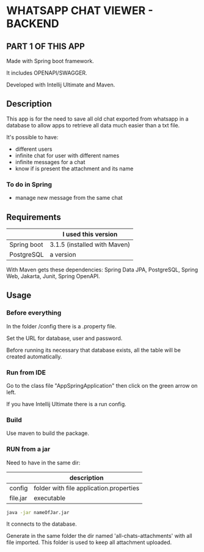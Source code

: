 # WHATSAPP CHAT VIEWER - BACKEND 

## PART 1 OF THIS APP

Made with Spring boot framework.

It includes OPENAPI/SWAGGER.

Developed with Intellij Ultimate and Maven.

## Description

This app is for the need to save all old chat exported from whatsapp
in a database to allow apps to retrieve all data much easier than a txt file.

It's possible to have:
- different users
- infinite chat for user with different names
- infinite messages for a chat
- know if is present the attachment and its name

### To do in Spring
- manage new message from the same chat

## Requirements

|             | I used this version          |
| ----------- | ---------------------------- |
| Spring boot | 3.1.5 (installed with Maven) |
| PostgreSQL  | a version                    |

With Maven gets these dependencies: Spring Data JPA, PostgreSQL, Spring Web, Jakarta, Junit, Spring OpenAPI.
 
## Usage

### Before everything

In the folder /config there is a .property file.

Set the URL for database, user and password.

Before running its necessary that database exists,
all the table will be created automatically.

### Run from IDE

Go to the class file "AppSpringApplication" then click on the green arrow on left.

If you have Intellij Ultimate there is a run config.

### Build

Use maven to build the package.

### RUN from a jar

Need to have in the same dir:

|          | description                             |
|----------|-----------------------------------------|
| config   | folder with file application.properties |
| file.jar | executable                              |

```bash
java -jar nameOfJar.jar
```

It connects to the database.

Generate in the same folder the dir named 'all-chats-attachments' 
with all file imported.
This folder is used to keep all attachment uploaded.